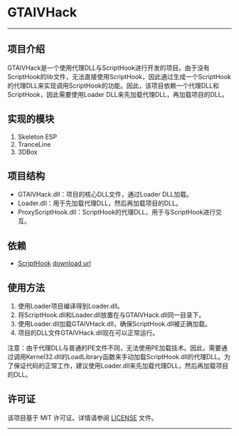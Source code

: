 # GTAIVHack

---

## 项目介绍
GTAIVHack是一个使用代理DLL与ScriptHook进行开发的项目。由于没有ScriptHook的lib文件，无法直接使用ScriptHook，因此通过生成一个ScriptHook的代理DLL来实现调用ScriptHook的功能。因此，该项目依赖一个代理DLL和ScriptHook，因此需要使用Loader DLL来先加载代理DLL，再加载项目的DLL。
## 实现的模块
1. Skeleton ESP
2. TranceLine
3. 3DBox

## 项目结构
- GTAIVHack.dll：项目的核心DLL文件，通过Loader DLL加载。
- Loader.dll：用于先加载代理DLL，然后再加载项目的DLL。
- ProxyScriptHook.dll：ScriptHook的代理DLL，用于与ScriptHook进行交互。

## 依赖
-  [ScriptHook](https://www.lcpdfr.com/downloads/gta4mods/g17media/26726-compatibility-patch-for-gta-iv-complete-edition/)   [download url](https://fileservice.gtainside.com/downloads/ftpl/1614788383_GTA%20IV%20Complete%20Edition%20ASI%20Loader%20plus%20ScriptHook.zip)

## 使用方法
1. 使用Loader项目编译得到Loader.dll。
2. 将ScriptHook.dll和Loader.dll放置在与GTAIVHack.dll同一目录下。
3. 使用Loader.dll加载GTAIVHack.dll，确保ScriptHook.dll被正确加载。
4. 项目的DLL文件GTAIVHack.dll现在可以正常运行。

注意：由于代理DLL与普通的PE文件不同，无法使用PE加载技术。因此，需要通过调用Kernel32.dll的LoadLibrary函数来手动加载ScriptHook.dll的代理DLL。为了保证代码的正常工作，建议使用Loader.dll来先加载代理DLL，然后再加载项目的DLL。

## 许可证
该项目基于 MIT 许可证。详情请参阅 [LICENSE](LICENSE) 文件。

---


